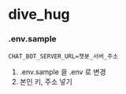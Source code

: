# dive_hug

### .env.sample
```
CHAT_BOT_SERVER_URL=챗봇_서버_주소
```
1. .env.sample 을 .env 로 변경
2. 본인 키, 주소 넣기
```